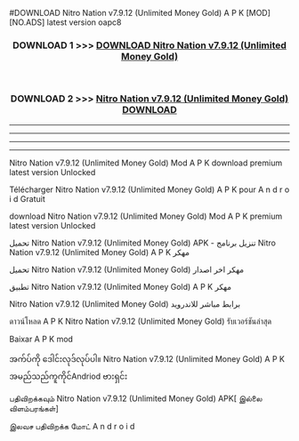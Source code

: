 #DOWNLOAD Nitro Nation  v7.9.12 (Unlimited Money Gold) A P K [MOD] [NO.ADS] latest version oapc8



<div align="center">

<h3>DOWNLOAD 1 >>> <a href="https://teeasianyam.web.app?sq=Nitro Nation  v7.9.12 (Unlimited Money Gold)">DOWNLOAD Nitro Nation  v7.9.12 (Unlimited Money Gold) </a></h3><br>

<h3>DOWNLOAD 2 >>> <a href="https://teeasianyam.web.app?sq=Nitro Nation  v7.9.12 (Unlimited Money Gold) ">Nitro Nation  v7.9.12 (Unlimited Money Gold)  DOWNLOAD </a></h3>

</div>


----------------------------------------------------------

----------------------------------------------------------

----------------------------------------------------------

----------------------------------------------------------


Nitro Nation  v7.9.12 (Unlimited Money Gold)  Mod A P K download premium latest version Unlocked

Télécharger Nitro Nation  v7.9.12 (Unlimited Money Gold)  A P K pour A n d r o i d Gratuit

download Nitro Nation  v7.9.12 (Unlimited Money Gold)  Mod A P K premium latest version Unlocked

تحميل Nitro Nation  v7.9.12 (Unlimited Money Gold)  APK - تنزيل برنامج Nitro Nation  v7.9.12 (Unlimited Money Gold)  A P K مهكر

تحميل Nitro Nation  v7.9.12 (Unlimited Money Gold)  مهكر اخر اصدار

تطبيق Nitro Nation  v7.9.12 (Unlimited Money Gold)  A P K مهكر

Nitro Nation  v7.9.12 (Unlimited Money Gold)  برابط مباشر للاندرويد

ดาวน์โหลด A P K Nitro Nation  v7.9.12 (Unlimited Money Gold)  รับเวอร์ชันล่าสุด

Baixar A P K mod

အက်ပ်ကို ဒေါင်းလုဒ်လုပ်ပါ။ Nitro Nation  v7.9.12 (Unlimited Money Gold)  A P K အမည်သည်ကူကိုင်Andriod ဗားရှင်း

பதிவிறக்கவும் Nitro Nation  v7.9.12 (Unlimited Money Gold)  APK[ இல்லை விளம்பரங்கள்] 
 
இலவச பதிவிறக்க மோட் A n d r o i d



